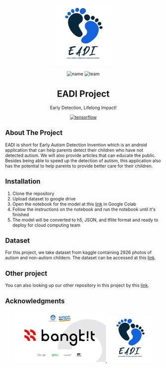 <!-- PROJECT LOGO -->
<br />
<div align="center">
  <a href="https://github.com/armans28/EADI-Project/tree/main/Machine%20Learning%20Checklist">
    <img src="Logo EADI-01.png" alt="Logo" width="200" height="200">
  </a>
  
![name](https://img.shields.io/badge/EADI-Project-blue)
![team](https://img.shields.io/badge/Team-C23--PS165-blue)
  
  <h1 align="center">EADI Project</h1>

  <p align="center">
    Early Detection, Lifelong Impact!
    <br />
  </p>
  
 [![tensorflow](https://img.shields.io/badge/TensorFlow-FF6F00.svg?style=for-the-badge&logo=TensorFlow&logoColor=white)](https://github.com/armans28/EADI-Project/tree/main/Machine%20Learning%20Checklist)
</div>

<!-- ABOUT THE PROJECT -->
## About The Project

EADI is short for Early Autism Detection Invention which is an android application that can help parents detect their children who have not detected autism. We will also provide articles that can educate the public. Besides being able to speed up the detection of autism, this application also has the potential to help parents to provide better care for their children.

## Installation
1. Clone the repository
2. Upload dataset to google drive
3. Open the notebook for the model at this [link](https://github.com/armans28/EADI-Project/blob/main/Machine%20Learning%20Checklist/Model%20ResNet50%20FIX/ResNet50_V4.ipynb) in Google Colab
4. Follow the instructions on the notebook and run the notebook until it's finished
5. The model will be converted to h5, JSON, and tflite format and ready to deploy for cloud computing team

## Dataset
For this project, we take dataset from kaggle containing 2926 photos of autism and non-autism childern. The dataset can be accessed at this [link](https://github.com/armans28/EADI-Project/tree/main/Machine%20Learning%20Checklist/Dataset).

## Other project
You can also looking up our other repository in this project by this [link](https://github.com/armans28/EADI-Project/tree/main/Machine%20Learning%20Checklist/Dataset).

## Acknowledgments
<!-- LOGO BANGKIT AND EADI-->
<div align="center">
  <a href="https://github.com/armans28/EADI-Project/tree/main/Machine%20Learning%20Checklist">
    <img src="BANGKIT LOGO.png" alt="Logo" width="299" height="168">
  </a>
  <a href="https://github.com/armans28/EADI-Project/tree/main/Machine%20Learning%20Checklist">
    <img src="Logo EADI-01.png" alt="Logo" width="150" height="150">
  </a>
